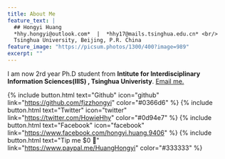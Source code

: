 ```yaml
---
title: About Me
feature_text: |
  ## Hongyi Huang
  *hhy.hongyi@outlook.com*  |  *hhy17@mails.tsinghua.edu.cn* <br/>
  Tsinghua University, Beijing, P.R. China
feature_image: "https://picsum.photos/1300/400?image=989"
excerpt: ""
---
```


  I am now 2rd year Ph.D student from **Intitute for Interdisciplinary Information Sciences(IIIS) , Tsinghua Univeristy**. [Email me.](mailto:hhy.hongyi@outlook.com)

{% include button.html text="Github" icon="github" link="https://github.com/fjzzhongyi" color="#0366d6" %} {% include button.html text="Twitter" icon="twitter" link="https://twitter.com/HowieHhy" color="#0d94e7" %} {% include button.html text="Facebook"  icon="facebook" link="https://www.facebook.com/hongyi.huang.9406" %} {% include button.html text="Tip me $0 💸" link="https://www.paypal.me/HuangHongyi" color="#333333" %}
